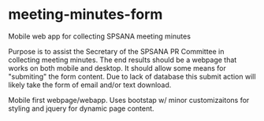 # meeting-minutes-form
Mobile web app for collecting SPSANA meeting minutes

Purpose is to assist the Secretary of the SPSANA PR Committee in collecting meeting minutes. The end results should be a webpage that works on both mobile and desktop. It should allow some means for "submiting" the form content. Due to lack of database this submit action will likely take the form of email and/or text download.

Mobile first webpage/webapp. Uses bootstap w/ minor customizaitons for styling and jquery for dynamic page content. 
